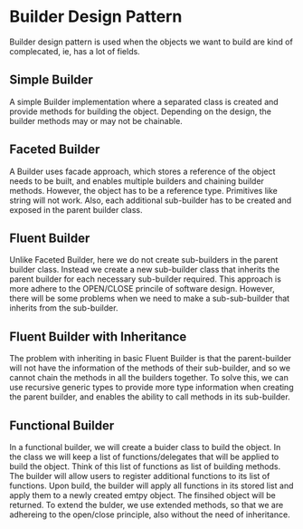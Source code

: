 # Builder Design Pattern

Builder design pattern is used when the objects we want to build are kind of complecated, ie, has a lot of fields.

## Simple Builder

A simple Builder implementation where a separated class is created and provide methods for building the object. Depending on the design, the builder methods may or may not be chainable.

## Faceted Builder

A Builder uses facade approach, which stores a reference of the object needs to be built, and enables multiple builders and chaining builder methods. However, the object has to be a reference type. Primitives like string will not work. Also, each additional sub-builder has to be created and exposed in the parent builder class.

## Fluent Builder

Unlike Faceted Builder, here we do not create sub-builders in the parent builder class. Instead we create a new sub-builder class that inherits the parent builder for each necessary sub-builder required.
This approach is more adhere to the OPEN/CLOSE princile of software design. However, there will be some problems when we need to make a sub-sub-builder that inherits from the sub-builder.

## Fluent Builder with Inheritance

The problem with inheriting in basic Fluent Builder is that the parent-builder will not have the information of the methods of their sub-builder, and so we cannot chain the methods in all the builders together.
To solve this, we can use recursive generic types to provide more type information when creating the parent builder, and enables the ability to call methods in its sub-builder.

## Functional Builder

In a functional builder, we will create a buider class to build the object.
In the class we will keep a list of functions/delegates that will be applied to build the object. Think of this list of functions as list of building methods.
The builder will allow users to register additional functions to its list of functions.
Upon build, the builder will apply all functions in its stored list and apply them to a newly created emtpy object. The finsihed object will be returned.
To extend the bulder, we use extended methods, so that we are adhereing to the open/close principle, also without the need of inheritance.
